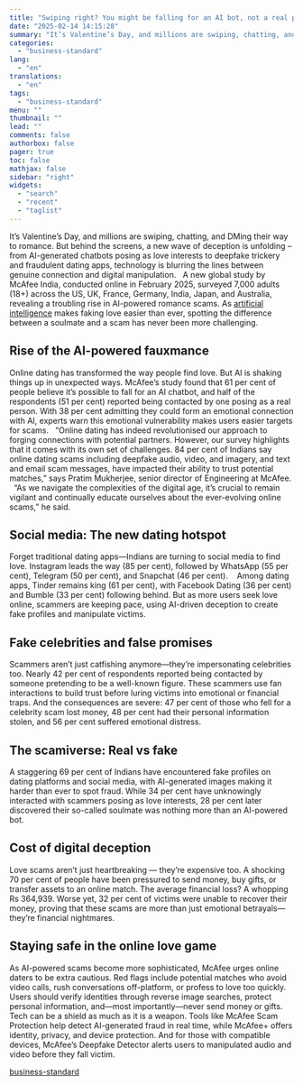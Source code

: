 ```yaml
---
title: "Swiping right? You might be falling for an AI bot, not a real person"
date: "2025-02-14 14:15:28"
summary: "It’s Valentine’s Day, and millions are swiping, chatting, and DMing their way to romance. But behind the screens, a new wave of deception is unfolding – from AI-generated chatbots posing as love interests to deepfake trickery and fraudulent dating apps, technology is blurring the lines between genuine connection and digital..."
categories:
  - "business-standard"
lang:
  - "en"
translations:
  - "en"
tags:
  - "business-standard"
menu: ""
thumbnail: ""
lead: ""
comments: false
authorbox: false
pager: true
toc: false
mathjax: false
sidebar: "right"
widgets:
  - "search"
  - "recent"
  - "taglist"
---
```


It’s Valentine’s Day, and millions are swiping, chatting, and DMing their way to romance. But behind the screens, a new wave of deception is unfolding – from AI-generated chatbots posing as love interests to deepfake trickery and fraudulent dating apps, technology is blurring the lines between genuine connection and digital manipulation.
 
A new global study by McAfee India, conducted online in February 2025, surveyed 7,000 adults (18+) across the US, UK, France, Germany, India, Japan, and Australia, revealing a troubling rise in AI-powered romance scams. As [artificial intelligence](https://www.business-standard.com/about/what-is-artificial-intelligence) makes faking love easier than ever, spotting the difference between a soulmate and a scam has never been more challenging. 
 

**Rise of the AI-powered fauxmance**
------------------------------------

Online dating has transformed the way people find love. But AI is shaking things up in unexpected ways. McAfee’s study found that 61 per cent of people believe it’s possible to fall for an AI chatbot, and half of the respondents (51 per cent) reported being contacted by one posing as a real person. With 38 per cent admitting they could form an emotional connection with AI, experts warn this emotional vulnerability makes users easier targets for scams.
 
“Online dating has indeed revolutionised our approach to forging connections with potential partners. However, our survey highlights that it comes with its own set of challenges. 84 per cent of Indians say online dating scams including deepfake audio, video, and imagery, and text and email scam messages, have impacted their ability to trust potential matches,” says Pratim Mukherjee, senior director of Engineering at McAfee.
 
“As we navigate the complexities of the digital age, it’s crucial to remain vigilant and continually educate ourselves about the ever-evolving online scams,” he said.
 

**Social media: The new dating hotspot**
----------------------------------------

Forget traditional dating apps—Indians are turning to social media to find love. Instagram leads the way (85 per cent), followed by WhatsApp (55 per cent), Telegram (50 per cent), and Snapchat (46 per cent). 
 
Among dating apps, Tinder remains king (61 per cent), with Facebook Dating (36 per cent) and Bumble (33 per cent) following behind. But as more users seek love online, scammers are keeping pace, using AI-driven deception to create fake profiles and manipulate victims.
 

**Fake celebrities and false promises**
---------------------------------------

Scammers aren’t just catfishing anymore—they’re impersonating celebrities too. Nearly 42 per cent of respondents reported being contacted by someone pretending to be a well-known figure. These scammers use fan interactions to build trust before luring victims into emotional or financial traps. And the consequences are severe: 47 per cent of those who fell for a celebrity scam lost money, 48 per cent had their personal information stolen, and 56 per cent suffered emotional distress.
 

**The scamiverse: Real vs fake**
--------------------------------

A staggering 69 per cent of Indians have encountered fake profiles on dating platforms and social media, with AI-generated images making it harder than ever to spot fraud. While 34 per cent have unknowingly interacted with scammers posing as love interests, 28 per cent later discovered their so-called soulmate was nothing more than an AI-powered bot.
 

**Cost of digital deception**
-----------------------------

Love scams aren’t just heartbreaking — they’re expensive too. A shocking 70 per cent of people have been pressured to send money, buy gifts, or transfer assets to an online match. The average financial loss? A whopping Rs 364,939. Worse yet, 32 per cent of victims were unable to recover their money, proving that these scams are more than just emotional betrayals—they’re financial nightmares.
 

**Staying safe in the online love game**
----------------------------------------

As AI-powered scams become more sophisticated, McAfee urges online daters to be extra cautious. Red flags include potential matches who avoid video calls, rush conversations off-platform, or profess to love too quickly. Users should verify identities through reverse image searches, protect personal information, and—most importantly—never send money or gifts. 
Tech can be a shield as much as it is a weapon. Tools like McAfee Scam Protection help detect AI-generated fraud in real time, while McAfee+ offers identity, privacy, and device protection. And for those with compatible devices, McAfee’s Deepfake Detector alerts users to manipulated audio and video before they fall victim.

[business-standard](https://www.business-standard.com/technology/tech-news/ai-romance-scams-valentines-day-deepfake-chatbots-online-dating-fraud-125021400632_1.html)
